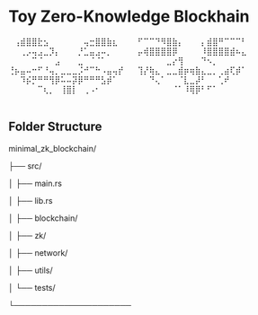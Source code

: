 # Toy Zero-Knowledge Blockhain

⠀⢠⣾⣿⣿⣗⣢⠀⠀⠀⠀⠀⠀⢤⣒⣿⣿⣷⣆⠀⠀
⠀⠋⠉⠉⠙⠻⣿⣷⡄⠀⠀⠀⡄⣾⣿⠛⠉⠉⠉⠃⠀
⠀⠀⢀⡠⢤⣠⣀⡹⡄⠀⠀⠀⡘⣁⣤⣠⠤⡀⠀⠀⠀
⠀⡤⢾⣿⣿⣿⣿⡿⠀⠀⠀⠀⠸⣿⣿⣿⣿⣾⠦⣄⠀
⠀⠀⠀⠀⠉⠈⠀⠀⣠⠀⠀⠀⣀⠀⠈⠈⠁⠀⠀⠀⠀
⠀⠀⠀⠀⠀⠀⣀⡔⢻⠀⠀⠀⠙⠢⡀⠀⠀⠀⠀⠀⠀
⢘⡦⣤⠤⠒⠋⠘⢤⡀⣀⣀⣀⡨⠚⠉⠓⠠⣤⢤⡞⠀
⠀⢹⡜⢷⣄⠀⣀⣀⣾⡶⢶⣷⣄⣀⡀⢀⣴⢏⡾⠁⠀
⠀⠀⠹⡮⡛⠛⠛⢻⡿⠥⠤⡽⡿⠛⠛⠛⣣⡾⠁⠀⠀
⠀⠀⠀⠙⢄⠁⠀⠀⠈⣇⣀⡼⠃⠀⠀⢁⠞⠀⠀⠀⠀
⠀⠀⠀⠀⠀⠉⢆⡀⠀⢸⣿⡇⠀⢀⠠⠂⠀⠀⠀⠀⠀
⠀⠀⠀⠀⠀⠀⠀⠈⠁⠸⢿⡿⠃⠋⠁⠀⠀⠀⠀⠀⠀
⠀⠀⠀⠀⠀⠀⠀⠀⠀⠀⠀⠀⠀⠀⠀⠀⠀⠀⠀⠀⠀

## Folder Structure

<!-- TODO: fill in with files -->
minimal_zk_blockchain/

├── src/

│   ├── main.rs

│   ├── lib.rs

│   ├── blockchain/

│   ├── zk/

│   ├── network/

│   ├── utils/

│   └── tests/

└─────────────────────
